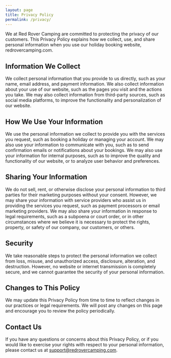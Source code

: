 ```yaml
---
layout: page
title: Privacy Policy
permalink: /privacy/
---
```

We at Red Rover Camping are committed to protecting the privacy of our customers. This Privacy Policy explains how we collect, use, and share personal information when you use our holiday booking website, redrovercamping.com.

## Information We Collect


We collect personal information that you provide to us directly, such as your name, email address, and payment information. We also collect information about your use of our website, such as the pages you visit and the actions you take. We may also collect information from third-party sources, such as social media platforms, to improve the functionality and personalization of our website.

## How We Use Your Information


We use the personal information we collect to provide you with the services you request, such as booking a holiday or managing your account. We may also use your information to communicate with you, such as to send confirmation emails or notifications about your bookings. We may also use your information for internal purposes, such as to improve the quality and functionality of our website, or to analyze user behavior and preferences.

## Sharing Your Information


We do not sell, rent, or otherwise disclose your personal information to third parties for their marketing purposes without your consent. However, we may share your information with service providers who assist us in providing the services you request, such as payment processors or email marketing providers. We may also share your information in response to legal requirements, such as a subpoena or court order, or in other circumstances where we believe it is necessary to protect the rights, property, or safety of our company, our customers, or others.

## Security


We take reasonable steps to protect the personal information we collect from loss, misuse, and unauthorized access, disclosure, alteration, and destruction. However, no website or internet transmission is completely secure, and we cannot guarantee the security of your personal information.

## Changes to This Policy


We may update this Privacy Policy from time to time to reflect changes in our practices or legal requirements. We will post any changes on this page and encourage you to review the policy periodically.

## Contact Us


If you have any questions or concerns about this Privacy Policy, or if you would like to exercise your rights with respect to your personal information, please contact us at [support@redrovercamping.com](mailto:support@redrovercamping.com).
